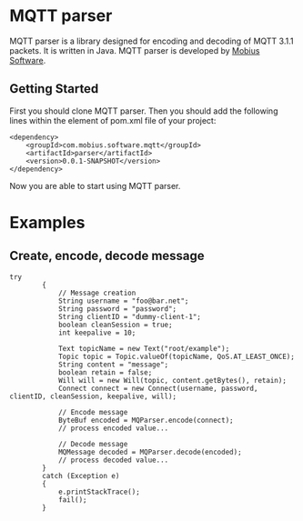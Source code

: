 # MQTT parser

MQTT parser is a library designed for encoding and decoding of MQTT 3.1.1 packets. It is written in Java. MQTT parser is developed by [Mobius Software](http://mobius-software.com).


## Getting Started

First you should clone MQTT parser. Then you should add the following lines within the <project> element of pom.xml file of your project:

```
<dependency>
	<groupId>com.mobius.software.mqtt</groupId>
	<artifactId>parser</artifactId>
	<version>0.0.1-SNAPSHOT</version>
</dependency>
```
Now you are able to start using MQTT parser.

# Examples

## Create, encode, decode message

```
try
		{
			// Message creation
			String username = "foo@bar.net";
			String password = "password";
			String clientID = "dummy-client-1";
			boolean cleanSession = true;
			int keepalive = 10;

			Text topicName = new Text("root/example");
			Topic topic = Topic.valueOf(topicName, QoS.AT_LEAST_ONCE);
			String content = "message";
			boolean retain = false;
			Will will = new Will(topic, content.getBytes(), retain);
			Connect connect = new Connect(username, password, clientID, cleanSession, keepalive, will);

			// Encode message
			ByteBuf encoded = MQParser.encode(connect);
			// process encoded value...

			// Decode message
			MQMessage decoded = MQParser.decode(encoded);
			// process decoded value...
		}
		catch (Exception e)
		{
			e.printStackTrace();
			fail();
		}

```

